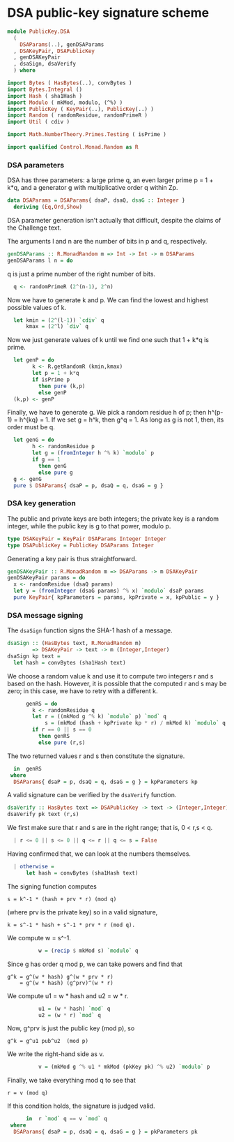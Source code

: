 # DSA public-key signature scheme

```haskell
module PublicKey.DSA
  (
    DSAParams(..), genDSAParams
  , DSAKeyPair, DSAPublicKey
  , genDSAKeyPair
  , dsaSign, dsaVerify
  ) where

import Bytes ( HasBytes(..), convBytes )
import Bytes.Integral ()
import Hash ( sha1Hash )
import Modulo ( mkMod, modulo, (^%) )
import PublicKey ( KeyPair(..), PublicKey(..) )
import Random ( randomResidue, randomPrimeR )
import Util ( cdiv )

import Math.NumberTheory.Primes.Testing ( isPrime )

import qualified Control.Monad.Random as R
```

### DSA parameters

DSA has three parameters: a large prime q,
an even larger prime p = 1 + k*q,
and a generator g with multiplicative order q within Zp.

```haskell
data DSAParams = DSAParams{ dsaP, dsaQ, dsaG :: Integer }
  deriving (Eq,Ord,Show)
```

DSA parameter generation isn't actually that difficult,
despite the claims of the Challenge text.

The arguments l and n are the number of bits in p and q, respectively.

```haskell
genDSAParams :: R.MonadRandom m => Int -> Int -> m DSAParams
genDSAParams l n = do
```

q is just a prime number of the right number of bits.

```haskell
  q <- randomPrimeR (2^(n-1), 2^n)
```

Now we have to generate k and p.
We can find the lowest and highest possible values of k.

```haskell
  let kmin = (2^(l-1)) `cdiv` q
      kmax = (2^l) `div` q
```

Now we just generate values of k
until we find one such that 1 + k*q is prime.

```haskell
  let genP = do
        k <- R.getRandomR (kmin,kmax)
        let p = 1 + k*q
        if isPrime p
          then pure (k,p)
          else genP
  (k,p) <- genP
```

Finally, we have to generate g.
We pick a random residue h of p; then h^(p-1) = h^{kq} = 1.
If we set g = h^k, then g^q = 1.
As long as g is not 1, then, its order must be q.

```haskell
  let genG = do
        h <- randomResidue p
        let g = (fromInteger h ^% k) `modulo` p
        if g == 1
          then genG
          else pure g
  g <- genG
  pure $ DSAParams{ dsaP = p, dsaQ = q, dsaG = g }
```

### DSA key generation

The public and private keys are both integers;
the private key is a random integer,
while the public key is g to that power, modulo p.

```haskell
type DSAKeyPair = KeyPair DSAParams Integer Integer
type DSAPublicKey = PublicKey DSAParams Integer
```

Generating a key pair is thus straightforward.

```haskell
genDSAKeyPair :: R.MonadRandom m => DSAParams -> m DSAKeyPair
genDSAKeyPair params = do
  x <- randomResidue (dsaQ params)
  let y = (fromInteger (dsaG params) ^% x) `modulo` dsaP params
  pure KeyPair{ kpParameters = params, kpPrivate = x, kpPublic = y }
```

### DSA message signing

The `dsaSign` function signs the SHA-1 hash of a message.

```haskell
dsaSign :: (HasBytes text, R.MonadRandom m)
        => DSAKeyPair -> text -> m (Integer,Integer)
dsaSign kp text =
  let hash = convBytes (sha1Hash text)
```

We choose a random value k and use it to
compute two integers r and s based on the hash.
However, it is possible that the computed r and s may be zero;
in this case, we have to retry with a different k.

```haskell
      genRS = do
        k <- randomResidue q
        let r = ((mkMod g ^% k) `modulo` p) `mod` q
            s = (mkMod (hash + kpPrivate kp * r) / mkMod k) `modulo` q
        if r == 0 || s == 0
          then genRS
          else pure (r,s)
```

The two returned values r and s then constitute the signature.

```haskell
  in  genRS
 where
  DSAParams{ dsaP = p, dsaQ = q, dsaG = g } = kpParameters kp
```

A valid signature can be verified by the `dsaVerify` function.

```haskell
dsaVerify :: HasBytes text => DSAPublicKey -> text -> (Integer,Integer) -> Bool
dsaVerify pk text (r,s)
```

We first make sure that r and s are in the right range;
that is, 0 < r,s < q.

```haskell
  | r <= 0 || s <= 0 || q <= r || q <= s = False
```

Having confirmed that, we can look at the numbers themselves.

```haskell
  | otherwise =
      let hash = convBytes (sha1Hash text)
```

The signing function computes

    s = k^-1 * (hash + prv * r) (mod q)

(where prv is the private key) so in a valid signature,

    k = s^-1 * hash + s^-1 * prv * r (mod q).

We compute w = s^-1.

```haskell
          w = (recip $ mkMod s) `modulo` q
```

Since g has order q mod p, we can take powers and find that

    g^k = g^(w * hash) g^(w * prv * r)
        = g^(w * hash) (g^prv)^(w * r)

We compute u1 = w * hash and u2 = w * r.

```haskell
          u1 = (w * hash) `mod` q
          u2 = (w * r) `mod` q
```

Now, g^prv is just the public key (mod p), so

    g^k = g^u1 pub^u2  (mod p)

We write the right-hand side as v.

```haskell
          v = (mkMod g ^% u1 * mkMod (pkKey pk) ^% u2) `modulo` p
```

Finally, we take everything mod q to see that

    r = v (mod q)

If this condition holds, the signature is judged valid.

```haskell
      in  r `mod` q == v `mod` q
 where
  DSAParams{ dsaP = p, dsaQ = q, dsaG = g } = pkParameters pk
```
